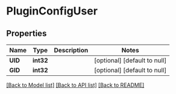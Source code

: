 # PluginConfigUser

## Properties
Name | Type | Description | Notes
------------ | ------------- | ------------- | -------------
**UID** | **int32** |  | [optional] [default to null]
**GID** | **int32** |  | [optional] [default to null]

[[Back to Model list]](../README.md#documentation-for-models) [[Back to API list]](../README.md#documentation-for-api-endpoints) [[Back to README]](../README.md)


